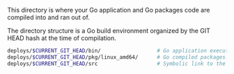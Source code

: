 This directory is where your Go application and Go packages code are compiled into and ran out of.

The directory structure is a Go build environment organized by the GIT HEAD hash at the time of compilation.

```bash
deploys/$CURRENT_GIT_HEAD/bin/ 					# Go application executable.
deploys/$CURRENT_GIT_HEAD/pkg/linux_amd64/		# Go compiled packages.
deploys/$CURRENT_GIT_HEAD/src 					# Symbolic link to the $OPENSHIFT_REPO_DIR
```